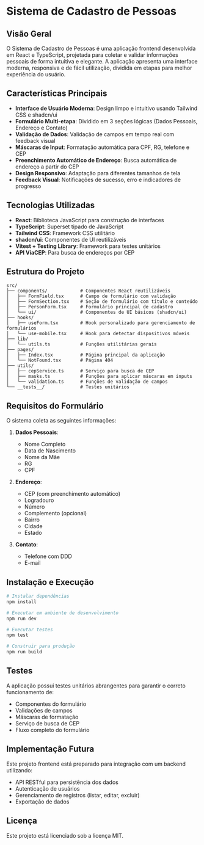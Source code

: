 
# Sistema de Cadastro de Pessoas

## Visão Geral

O Sistema de Cadastro de Pessoas é uma aplicação frontend desenvolvida em React e TypeScript, projetada para coletar e validar informações pessoais de forma intuitiva e elegante. A aplicação apresenta uma interface moderna, responsiva e de fácil utilização, dividida em etapas para melhor experiência do usuário.

## Características Principais

- **Interface de Usuário Moderna**: Design limpo e intuitivo usando Tailwind CSS e shadcn/ui
- **Formulário Multi-etapa**: Dividido em 3 seções lógicas (Dados Pessoais, Endereço e Contato)
- **Validação de Dados**: Validação de campos em tempo real com feedback visual
- **Máscaras de Input**: Formatação automática para CPF, RG, telefone e CEP
- **Preenchimento Automático de Endereço**: Busca automática de endereço a partir do CEP
- **Design Responsivo**: Adaptação para diferentes tamanhos de tela
- **Feedback Visual**: Notificações de sucesso, erro e indicadores de progresso

## Tecnologias Utilizadas

- **React**: Biblioteca JavaScript para construção de interfaces
- **TypeScript**: Superset tipado de JavaScript
- **Tailwind CSS**: Framework CSS utilitário
- **shadcn/ui**: Componentes de UI reutilizáveis
- **Vitest + Testing Library**: Framework para testes unitários
- **API ViaCEP**: Para busca de endereços por CEP

## Estrutura do Projeto

```
src/
├── components/            # Componentes React reutilizáveis
│   ├── FormField.tsx      # Campo de formulário com validação
│   ├── FormSection.tsx    # Seção de formulário com título e conteúdo
│   ├── PersonForm.tsx     # Formulário principal de cadastro
│   └── ui/                # Componentes de UI básicos (shadcn/ui)
├── hooks/
│   ├── useForm.tsx        # Hook personalizado para gerenciamento de formulários
│   └── use-mobile.tsx     # Hook para detectar dispositivos móveis
├── lib/
│   └── utils.ts           # Funções utilitárias gerais
├── pages/
│   ├── Index.tsx          # Página principal da aplicação
│   └── NotFound.tsx       # Página 404
├── utils/
│   ├── cepService.ts      # Serviço para busca de CEP
│   ├── masks.ts           # Funções para aplicar máscaras em inputs
│   └── validation.ts      # Funções de validação de campos
└── __tests__/             # Testes unitários
```

## Requisitos do Formulário

O sistema coleta as seguintes informações:

1. **Dados Pessoais**:
   - Nome Completo
   - Data de Nascimento
   - Nome da Mãe
   - RG
   - CPF

2. **Endereço**:
   - CEP (com preenchimento automático)
   - Logradouro
   - Número
   - Complemento (opcional)
   - Bairro
   - Cidade
   - Estado

3. **Contato**:
   - Telefone com DDD
   - E-mail

## Instalação e Execução

```bash
# Instalar dependências
npm install

# Executar em ambiente de desenvolvimento
npm run dev

# Executar testes
npm test

# Construir para produção
npm run build
```

## Testes

A aplicação possui testes unitários abrangentes para garantir o correto funcionamento de:

- Componentes do formulário
- Validações de campos
- Máscaras de formatação
- Serviço de busca de CEP
- Fluxo completo do formulário

## Implementação Futura

Este projeto frontend está preparado para integração com um backend utilizando:

- API RESTful para persistência dos dados
- Autenticação de usuários
- Gerenciamento de registros (listar, editar, excluir)
- Exportação de dados

## Licença

Este projeto está licenciado sob a licença MIT.

